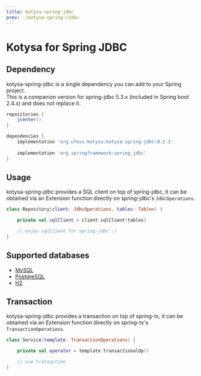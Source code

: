 ```yaml
---
title: kotysa-spring-jdbc
prev: ./kotysa-spring-r2dbc
---
```


# Kotysa for Spring JDBC

## Dependency

kotysa-spring-jdbc is a single dependency you can add to your Spring project. \
This is a companion version for spring-jdbc 5.3.x (included in Spring boot 2.4.x) and does not replace it.

```groovy
repositories {
    jcenter()
}

dependencies {
    implementation 'org.ufoss.kotysa:kotysa-spring-jdbc:0.2.1'
    
    implementation 'org.springframework:spring-jdbc'
}
```

## Usage

kotysa-spring-jdbc provides a SQL client on top of spring-jdbc, 
it can be obtained via an Extension function directly on spring-jdbc's ```JdbcOperations```.

```kotlin
class Repository(client: JdbcOperations, tables: Tables) {

	private val sqlClient = client.sqlClient(tables)

	// enjoy sqlClient for spring-jdbc :)
}
```

## Supported databases

* [MySQL](table-mapping.html#mysql)
* [PostgreSQL](table-mapping.html#postgresql)
* [H2](table-mapping.html#h2)

## Transaction

kotysa-spring-jdbc provides a transaction on top of spring-tx, 
it can be obtained via an Extension function directly on spring-tx's ```TransactionOperations```.

```kotlin
class Service(template: TransactionOperations) {

	private val operator = template.transactionalOp()

	// use transaction
}
```
